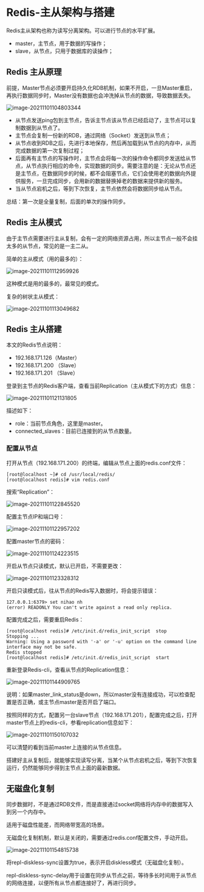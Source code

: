 # Redis-主从架构与搭建

Redis主从架构也称为读写分离架构。可以进行节点的水平扩展。

- master，主节点，用于数据的写操作；
- slave，从节点，只用于数据库的读操作；



## Redis 主从原理

前提，Master节点必须要开启持久化RDB机制，如果不开启，一旦Master重启，再执行数据同步时，Master没有数据也会冲洗掉从节点的数据，导致数据丢失。

![image-20211101104803344](assets/image-20211101104803344.png)

- 从节点发送ping包到主节点，告诉主节点该从节点已经启动了，主节点可以复制数据到从节点了。
- 主节点会复制一份新的RDB，通过网络（Socket）发送到从节点；
- 从节点收到RDB之后，先进行本地保存，然后再加载到从节点的内存中，从而完成数据的第一次复制过程；
- 后面再有主节点的写操作时，主节点会将每一次的操作命令都同步发送给从节点，从节点执行相应的命令，实现数据的同步。需要注意的是：无论从节点还是主节点，在数据同步的时候，都不会阻塞节点，它们会使用老的数据向外提供服务，一旦完成同步，会用新的数据替换掉老的数据来提供新的服务。
- 当从节点宕机之后，等到下次恢复，主节点依然会将数据同步给从节点。

总结：第一次是全量复制，后面的单次的操作同步。



## Redis 主从模式

由于主节点需要进行主从复制，会有一定的网络资源占用，所以主节点一般不会挂太多的从节点，常见的是一主二从。

简单的主从模式（用的最多的）：

![image-20211101112959926](assets/image-20211101112959926.png)

这种模式是用的最多的，最常见的模式。

复杂的树状主从模式：

![image-20211101113049682](assets/image-20211101113049682.png)

## Redis 主从搭建

本文的Redis节点说明：

- 192.168.171.126（Master）
- 192.168.171.200 （Slave）
- 192.168.171.201 （Slave）

登录到主节点的Redis客户端，查看当前Replication（主从模式下的方式）信息：

![image-20211101121131805](assets/image-20211101121131805.png)

描述如下：

- role：当前节点角色，这里是master。
- connected_slaves：目前已连接到的从节点数量。



### 配置从节点

打开从节点（192.168.171.200）的终端，编辑从节点上面的redis.conf文件：

```shell
[root@localhost ~]# cd /usr/local/redis/
[root@localhost redis]# vim redis.conf 
```

搜索“Replication”：

![image-20211101122845520](assets/image-20211101122845520.png)

配置主节点IP和端口号：

![image-20211101122957202](assets/image-20211101122957202.png)

配置master节点的密码：

![image-20211101124223515](assets/image-20211101124223515.png)

开启从节点只读模式，默认已开启，不需要更改：

![image-20211101123328312](assets/image-20211101123328312.png)

开启只读模式后，往从节点的Redis写入数据时，将会提示错误：

```shell
127.0.0.1:6379> set nihao nh
(error) READONLY You can't write against a read only replica.
```



配置完成之后，需要重启Redis：

```shell
[root@localhost redis]# /etc/init.d/redis_init_script  stop
Stopping ...
Warning: Using a password with '-a' or '-u' option on the command line interface may not be safe.
Redis stopped
[root@localhost redis]# /etc/init.d/redis_init_script  start
```

重新登录Redis-cli，查看从节点的Replication信息：

![image-20211101144909765](assets/image-20211101144909765.png)

说明：如果master_link_status是down，所以master没有连接成功，可以检查配置是否正确，或主节点master是否开启了端口。

按照同样的方式，配置另一台slave节点（192.168.171.201），配置完成之后，打开master节点上的redis-cli，参看replication信息如下：

![image-20211101150107032](assets/image-20211101150107032.png)

可以清楚的看到当前master上连接的从节点信息。

搭建好主从复制后，就能够实现读写分离，当某个从节点宕机之后，等到下次恢复运行，仍然能够同步得到主节点上面的最新数据。



## 无磁盘化复制

同步数据时，不是通过RDB文件，而是直接通过socket网络将内存中的数据写入到另一个内存中。

适用于磁盘性能差，而网络带宽高的场景。

无磁盘化复制机制，默认是关闭的，需要通过redis.conf配置文件，手动开启。

![image-20211101154815738](assets/image-20211101154815738.png)

将repl-diskless-sync设置为true，表示开启diskless模式（无磁盘化复制）。

repl-diskless-sync-delay用于设置在同步从节点之前，等待多长时间用于从节点的网络连接，以便所有从节点都连接好了，再进行同步。